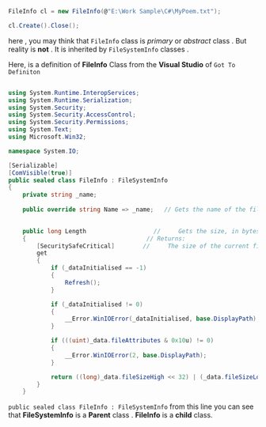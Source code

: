 ```cs
FileInfo cl = new FileInfo(@"E:\Work Sample\C#\MyPoem.txt");

cl.Create().Close();
```

here , you may think that `FileInfo` class is *primary* or *abstract* class . But reality is **not** . It is inherited by `FileSystemInfo` classes .

Here, is a definition of **FileInfo** Class from the **Visual Studio** of `Got To Definiton`

```cs

using System.Runtime.InteropServices;
using System.Runtime.Serialization;
using System.Security;
using System.Security.AccessControl;
using System.Security.Permissions;
using System.Text;
using Microsoft.Win32;

namespace System.IO;

[Serializable]
[ComVisible(true)]
public sealed class FileInfo : FileSystemInfo
{
    private string _name; 
    
    public override string Name => _name;	// Gets the name of the file.   Returns:[he name of the file.]

											
    public long Length                   //     Gets the size, in bytes, of the current file.
    {                                  // Returns:
        [SecuritySafeCritical]        //     The size of the current file in bytes.
        get
        {
            if (_dataInitialised == -1)
            {
                Refresh();
            }

            if (_dataInitialised != 0)
            {
                __Error.WinIOError(_dataInitialised, base.DisplayPath);
            }

            if (((uint)_data.fileAttributes & 0x10u) != 0)
            {
                __Error.WinIOError(2, base.DisplayPath);
            }

            return ((long)_data.fileSizeHigh << 32) | (_data.fileSizeLow & 0xFFFFFFFFu);
        }
    }

```

`public sealed class FileInfo : FileSystemInfo` 
from this line you can see that
				 **FileSystemInfo** is a **Parent** class .
				 **FileInfo** is  a **child** class.
				

